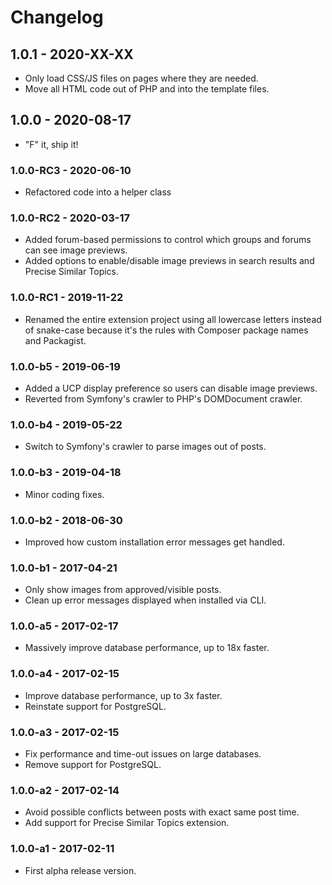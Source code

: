 # Changelog

## 1.0.1 - 2020-XX-XX

- Only load CSS/JS files on pages where they are needed.
- Move all HTML code out of PHP and into the template files.

## 1.0.0 - 2020-08-17

- "F" it, ship it!

### 1.0.0-RC3 - 2020-06-10

- Refactored code into a helper class

### 1.0.0-RC2 - 2020-03-17

- Added forum-based permissions to control which groups and forums can see image previews.
- Added options to enable/disable image previews in search results and Precise Similar Topics.

### 1.0.0-RC1 - 2019-11-22

- Renamed the entire extension project using all lowercase letters instead of snake-case because it's the rules with Composer package names and Packagist.

### 1.0.0-b5 - 2019-06-19

- Added a UCP display preference so users can disable image previews.
- Reverted from Symfony's crawler to PHP's DOMDocument crawler.

### 1.0.0-b4 - 2019-05-22

- Switch to Symfony's crawler to parse images out of posts.

### 1.0.0-b3 - 2019-04-18

- Minor coding fixes.

### 1.0.0-b2 - 2018-06-30

- Improved how custom installation error messages get handled.

### 1.0.0-b1 - 2017-04-21

- Only show images from approved/visible posts.
- Clean up error messages displayed when installed via CLI.

### 1.0.0-a5 - 2017-02-17

- Massively improve database performance, up to 18x faster.

### 1.0.0-a4 - 2017-02-15

- Improve database performance, up to 3x faster.
- Reinstate support for PostgreSQL.

### 1.0.0-a3 - 2017-02-15

- Fix performance and time-out issues on large databases.
- Remove support for PostgreSQL.

### 1.0.0-a2 - 2017-02-14

- Avoid possible conflicts between posts with exact same post time.
- Add support for Precise Similar Topics extension.

### 1.0.0-a1 - 2017-02-11

- First alpha release version.

